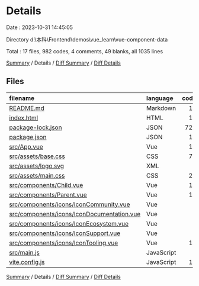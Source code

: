 # Details

Date : 2023-10-31 14:45:05

Directory d:\\本科\\Frontend\\demos\\vue_learn\\vue-component-data

Total : 17 files,  982 codes, 4 comments, 49 blanks, all 1035 lines

[Summary](results.md) / Details / [Diff Summary](diff.md) / [Diff Details](diff-details.md)

## Files
| filename | language | code | comment | blank | total |
| :--- | :--- | ---: | ---: | ---: | ---: |
| [README.md](/README.md) | Markdown | 18 | 0 | 12 | 30 |
| [index.html](/index.html) | HTML | 13 | 0 | 1 | 14 |
| [package-lock.json](/package-lock.json) | JSON | 722 | 0 | 1 | 723 |
| [package.json](/package.json) | JSON | 17 | 0 | 1 | 18 |
| [src/App.vue](/src/App.vue) | Vue | 17 | 0 | 1 | 18 |
| [src/assets/base.css](/src/assets/base.css) | CSS | 71 | 2 | 14 | 87 |
| [src/assets/logo.svg](/src/assets/logo.svg) | XML | 1 | 0 | 1 | 2 |
| [src/assets/main.css](/src/assets/main.css) | CSS | 29 | 0 | 7 | 36 |
| [src/components/Child.vue](/src/components/Child.vue) | Vue | 15 | 0 | 0 | 15 |
| [src/components/Parent.vue](/src/components/Parent.vue) | Vue | 17 | 0 | 0 | 17 |
| [src/components/icons/IconCommunity.vue](/src/components/icons/IconCommunity.vue) | Vue | 7 | 0 | 1 | 8 |
| [src/components/icons/IconDocumentation.vue](/src/components/icons/IconDocumentation.vue) | Vue | 7 | 0 | 1 | 8 |
| [src/components/icons/IconEcosystem.vue](/src/components/icons/IconEcosystem.vue) | Vue | 7 | 0 | 1 | 8 |
| [src/components/icons/IconSupport.vue](/src/components/icons/IconSupport.vue) | Vue | 7 | 0 | 1 | 8 |
| [src/components/icons/IconTooling.vue](/src/components/icons/IconTooling.vue) | Vue | 18 | 1 | 1 | 20 |
| [src/main.js](/src/main.js) | JavaScript | 3 | 0 | 3 | 6 |
| [vite.config.js](/vite.config.js) | JavaScript | 13 | 1 | 3 | 17 |

[Summary](results.md) / Details / [Diff Summary](diff.md) / [Diff Details](diff-details.md)